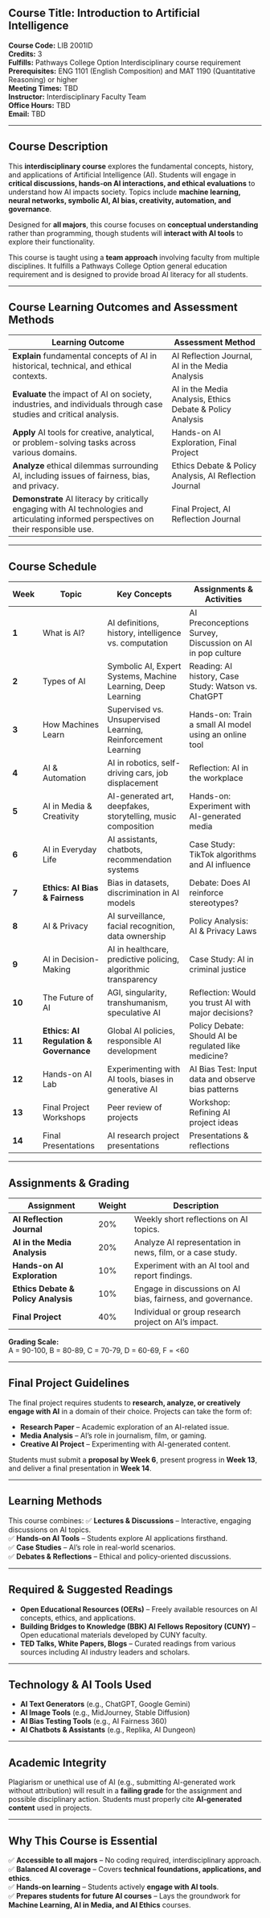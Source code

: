## **Course Title:** Introduction to Artificial Intelligence  
**Course Code:** LIB 2001ID  
**Credits:** 3  
**Fulfills:** Pathways College Option Interdisciplinary course requirement  
**Prerequisites:** ENG 1101 (English Composition) and MAT 1190 (Quantitative Reasoning) or higher  
**Meeting Times:** TBD  
**Instructor:** Interdisciplinary Faculty Team  
**Office Hours:** TBD  
**Email:** TBD  

---

## **Course Description**
This **interdisciplinary course** explores the fundamental concepts, history, and applications of Artificial Intelligence (AI). Students will engage in **critical discussions, hands-on AI interactions, and ethical evaluations** to understand how AI impacts society. Topics include **machine learning, neural networks, symbolic AI, AI bias, creativity, automation, and governance**.  

Designed for **all majors**, this course focuses on **conceptual understanding** rather than programming, though students will **interact with AI tools** to explore their functionality.

This course is taught using a **team approach** involving faculty from multiple disciplines. It fulfills a Pathways College Option general education requirement and is designed to provide broad AI literacy for all students.

---

## **Course Learning Outcomes and Assessment Methods**

| **Learning Outcome** | **Assessment Method** |
|----------------------|-----------------------|
| **Explain** fundamental concepts of AI in historical, technical, and ethical contexts. | AI Reflection Journal, AI in the Media Analysis |
| **Evaluate** the impact of AI on society, industries, and individuals through case studies and critical analysis. | AI in the Media Analysis, Ethics Debate & Policy Analysis |
| **Apply** AI tools for creative, analytical, or problem-solving tasks across various domains. | Hands-on AI Exploration, Final Project |
| **Analyze** ethical dilemmas surrounding AI, including issues of fairness, bias, and privacy. | Ethics Debate & Policy Analysis, AI Reflection Journal |
| **Demonstrate** AI literacy by critically engaging with AI technologies and articulating informed perspectives on their responsible use. | Final Project, AI Reflection Journal |

---

## **Course Schedule**

| **Week** | **Topic** | **Key Concepts** | **Assignments & Activities** |
|---------|----------|----------------|----------------|
| **1** | What is AI? | AI definitions, history, intelligence vs. computation | AI Preconceptions Survey, Discussion on AI in pop culture |
| **2** | Types of AI | Symbolic AI, Expert Systems, Machine Learning, Deep Learning | Reading: AI history, Case Study: Watson vs. ChatGPT |
| **3** | How Machines Learn | Supervised vs. Unsupervised Learning, Reinforcement Learning | Hands-on: Train a small AI model using an online tool |
| **4** | AI & Automation | AI in robotics, self-driving cars, job displacement | Reflection: AI in the workplace |
| **5** | AI in Media & Creativity | AI-generated art, deepfakes, storytelling, music composition | Hands-on: Experiment with AI-generated media |
| **6** | AI in Everyday Life | AI assistants, chatbots, recommendation systems | Case Study: TikTok algorithms and AI influence |
| **7** | **Ethics: AI Bias & Fairness** | Bias in datasets, discrimination in AI models | Debate: Does AI reinforce stereotypes? |
| **8** | AI & Privacy | AI surveillance, facial recognition, data ownership | Policy Analysis: AI & Privacy Laws |
| **9** | AI in Decision-Making | AI in healthcare, predictive policing, algorithmic transparency | Case Study: AI in criminal justice |
| **10** | The Future of AI | AGI, singularity, transhumanism, speculative AI | Reflection: Would you trust AI with major decisions? |
| **11** | **Ethics: AI Regulation & Governance** | Global AI policies, responsible AI development | Policy Debate: Should AI be regulated like medicine? |
| **12** | Hands-on AI Lab | Experimenting with AI tools, biases in generative AI | AI Bias Test: Input data and observe bias patterns |
| **13** | Final Project Workshops | Peer review of projects | Workshop: Refining AI project ideas |
| **14** | Final Presentations | AI research project presentations | Presentations & reflections |

---

## **Assignments & Grading**

| **Assignment** | **Weight** | **Description** |
|--------------|----------|----------------|
| **AI Reflection Journal** | 20% | Weekly short reflections on AI topics. |
| **AI in the Media Analysis** | 20% | Analyze AI representation in news, film, or a case study. |
| **Hands-on AI Exploration** | 10% | Experiment with an AI tool and report findings. |
| **Ethics Debate & Policy Analysis** | 10% | Engage in discussions on AI bias, fairness, and governance. |
| **Final Project** | 40% | Individual or group research project on AI’s impact. |

**Grading Scale:**  
A = 90-100, B = 80-89, C = 70-79, D = 60-69, F = <60  

---

## **Final Project Guidelines**
The final project requires students to **research, analyze, or creatively engage with AI** in a domain of their choice. Projects can take the form of:
- **Research Paper** – Academic exploration of an AI-related issue.
- **Media Analysis** – AI’s role in journalism, film, or gaming.
- **Creative AI Project** – Experimenting with AI-generated content.

Students must submit a **proposal by Week 6**, present progress in **Week 13**, and deliver a final presentation in **Week 14**.

---

## **Learning Methods**
This course combines:
✅ **Lectures & Discussions** – Interactive, engaging discussions on AI topics.  
✅ **Hands-on AI Tools** – Students explore AI applications firsthand.  
✅ **Case Studies** – AI’s role in real-world scenarios.  
✅ **Debates & Reflections** – Ethical and policy-oriented discussions.  

---

## **Required & Suggested Readings**
- **Open Educational Resources (OERs)** – Freely available resources on AI concepts, ethics, and applications.
- **Building Bridges to Knowledge (BBK) AI Fellows Repository (CUNY)** – Open educational materials developed by CUNY faculty.
- **TED Talks, White Papers, Blogs** – Curated readings from various sources including AI industry leaders and scholars.

---

## **Technology & AI Tools Used**
- **AI Text Generators** (e.g., ChatGPT, Google Gemini)
- **AI Image Tools** (e.g., MidJourney, Stable Diffusion)
- **AI Bias Testing Tools** (e.g., AI Fairness 360)
- **AI Chatbots & Assistants** (e.g., Replika, AI Dungeon)

---

## **Academic Integrity**
Plagiarism or unethical use of AI (e.g., submitting AI-generated work without attribution) will result in a **failing grade** for the assignment and possible disciplinary action. Students must properly cite **AI-generated content** used in projects.

---

## **Why This Course is Essential**
✅ **Accessible to all majors** – No coding required, interdisciplinary approach.  
✅ **Balanced AI coverage** – Covers **technical foundations, applications, and ethics**.  
✅ **Hands-on learning** – Students actively **engage with AI tools**.  
✅ **Prepares students for future AI courses** – Lays the groundwork for **Machine Learning, AI in Media, and AI Ethics** courses.
